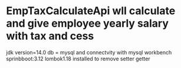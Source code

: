# EmpTaxCalculateApi wll calculate and give employee  yearly salary with tax and cess
jdk version=14.0
db = mysql and connectvity with mysql workbench
sprinbboot:3.12
lombok1.18 installed to remove setter getter 
